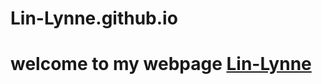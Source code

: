 # Lin-Lynne.github.io
# welcome to my webpage [Lin-Lynne](https://lin-lynne.github.io "一只努力学习生信的搬砖狗")
